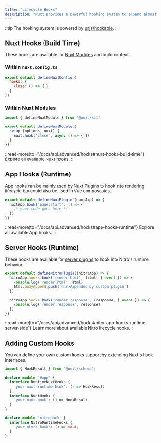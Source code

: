 ```yaml
---
title: "Lifecycle Hooks"
description: "Nuxt provides a powerful hooking system to expand almost every aspect using hooks."
---
```


::tip
The hooking system is powered by [unjs/hookable](https://github.com/unjs/hookable).
::

## Nuxt Hooks (Build Time)

These hooks are available for [Nuxt Modules](/docs/guide/going-further/modules) and build context.

### Within `nuxt.config.ts`

```js [nuxt.config.ts]
export default defineNuxtConfig({
  hooks: {
    close: () => { }
  }
})
```

### Within Nuxt Modules

```js
import { defineNuxtModule } from '@nuxt/kit'

export default defineNuxtModule({
  setup (options, nuxt) {
    nuxt.hook('close', async () => { })
  }
})
```

::read-more{to="/docs/api/advanced/hooks#nuxt-hooks-build-time"}
Explore all available Nuxt hooks.
::

## App Hooks (Runtime)

App hooks can be mainly used by [Nuxt Plugins](/docs/guide/directory-structure/plugins) to hook into rendering lifecycle but could also be used in Vue composables.

```js [plugins/test.ts]
export default defineNuxtPlugin((nuxtApp) => {
  nuxtApp.hook('page:start', () => {
    /* your code goes here */
  })
})
```

::read-more{to="/docs/api/advanced/hooks#app-hooks-runtime"}
Explore all available App hooks.
::

## Server Hooks (Runtime)

These hooks are available for [server plugins](/docs/guide/directory-structure/server#server-plugins) to hook into Nitro's runtime behavior.

```js [~/server/plugins/test.ts]
export default defineNitroPlugin((nitroApp) => {
  nitroApp.hooks.hook('render:html', (html, { event }) => {
    console.log('render:html', html)
    html.bodyAppend.push('<hr>Appended by custom plugin')
  })

  nitroApp.hooks.hook('render:response', (response, { event }) => {
    console.log('render:response', response)
  })
})
```

::read-more{to="/docs/api/advanced/hooks#nitro-app-hooks-runtime-server-side"}
Learn more about available Nitro lifecycle hooks.
::

## Adding Custom Hooks

You can define your own custom hooks support by extending Nuxt's hook interfaces.

```ts
import { HookResult } from "@nuxt/schema";

declare module '#app' {
  interface RuntimeNuxtHooks {
    'your-nuxt-runtime-hook': () => HookResult
  }
  interface NuxtHooks {
    'your-nuxt-hook': () => HookResult
  }
}

declare module 'nitropack' {
  interface NitroRuntimeHooks {
    'your-nitro-hook': () => void;
  }
}
```
